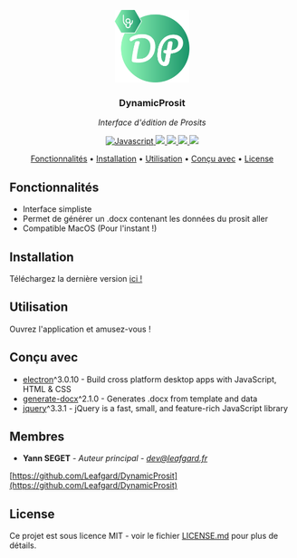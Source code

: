 <p align="center"><img src="assets/img/DynamicProsit.png" height="128" alt="DynamicProsit"></p>
<h3 align="center">DynamicProsit</h3>
<p align="center"><i>Interface d'édition de Prosits</i><p>



<p align="center">
  <a href="https://forthebadge.com">
    <img src="https://forthebadge.com/images/badges/made-with-javascript.svg"
         alt="Javascript">
  </a>
  <a href="https://forthebadge.com">
      <img src="https://forthebadge.com/images/badges/powered-by-water.svg">
  </a>
  <a href="https://github.com/Leafgard/NodeGard/issues">
      <img src="https://img.shields.io/github/issues/Leafgard/DynamicProsit.svg?style=for-the-badge">
  </a>
  <a href="https://github.com/Leafgard/NodeGard/stargazers">
      <img src="https://img.shields.io/github/stars/Leafgard/DynamicProsit.svg?style=for-the-badge">
  </a>
  <a href="https://paypal.me/Leafgard">
    <img src="https://img.shields.io/badge/$-donate-ff69b4.svg?maxAge=2592000&amp;style=for-the-badge">
  </a>
</p>

<p align="center">
  <a href="#fonctionnalites">Fonctionnalités</a> •
  <a href="#installation">Installation</a> •
  <a href="#utilisation">Utilisation</a> •
  <a href="#concu-avec">Conçu avec</a> •
  <a href="#license">License</a>
</p>

## Fonctionnalités

* Interface simpliste
* Permet de générer un .docx contenant les données du prosit aller
* Compatible MacOS (Pour l'instant !)

## Installation

Téléchargez la dernière version [ici !](https://github.com/Leafgard/DynamicProsit/releases)

## Utilisation

Ouvrez l'application et amusez-vous !

## Conçu avec

* [electron](https://www.electronjs.org)^3.0.10 - Build cross platform desktop apps with JavaScript, HTML & CSS
* [generate-docx](https://www.npmjs.com/package/generate-docx)^2.1.0 - Generates .docx from template and data
* [jquery](https://www.npmjs.com/package/jquery)^3.3.1 - jQuery is a fast, small, and feature-rich JavaScript library

## Membres

* **Yann SEGET** - *Auteur principal* - *dev@leafgard.fr*

[https://github.com/Leafgard/DynamicProsit](https://github.com/Leafgard/DynamicProsit)

## License

Ce projet est sous licence MIT - voir le fichier [LICENSE.md](LICENSE.md) pour plus de détails.
